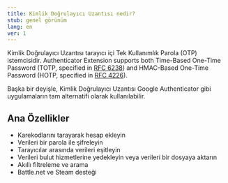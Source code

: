 ```yaml
---
title: Kimlik Doğrulayıcı Uzantısı nedir?
stub: genel görünüm
lang: en
ver: 1
---
```


Kimlik Doğrulayıcı Uzantısı tarayıcı içi Tek Kullanımlık Parola (OTP) istemcisidir. Authenticator Extension supports both Time-Based One-Time Password (TOTP, specified in [RFC 6238](https://tools.ietf.org/html/rfc6238)) and HMAC-Based One-Time Password (HOTP, specified in [RFC 4226](https://tools.ietf.org/html/rfc4226)).

Başka bir deyişle, Kimlik Doğrulayıcı Uzantısı Google Authenticator gibi uygulamaların tam alternatifi olarak kullanılabilir.

## Ana Özellikler

* Karekodlarını tarayarak hesap ekleyin
* Verileri bir parola ile şifreleyin
* Tarayıcılar arasında verileri eşitleyin
* Verileri bulut hizmetlerine yedekleyin veya verileri bir dosyaya aktarın
* Akıllı filtreleme ve arama
* Battle.net ve Steam desteği